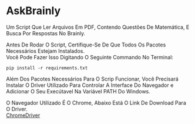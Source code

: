 # AskBrainly
Um Script Que Ler Arquivos Em PDF, Contendo Questões De Matemática, E Busca Por Respostas No Brainly.

Antes De Rodar O Script, Certifique-Se De Que Todos Os Pacotes Necessários Estejam Instalados.  
Você Pode Fazer Isso Digitando O Seguinte Commando No Terminal:
```
pip install -r requirements.txt
```  
Além Dos Pacotes Necessários Para O Scrip Funcionar, Você Precisará Instalar O Driver Utilizado Para Controlar A Interface Do Navegador e Adicionar O Seu Execútavel Na Variável PATH Do Windows.  

O Navegador Utilizado É O Chrome, Abaixo Está O Link De Download Para O Driver.  
[ChromeDriver](https://sites.google.com/a/chromium.org/chromedriver/downloads)
